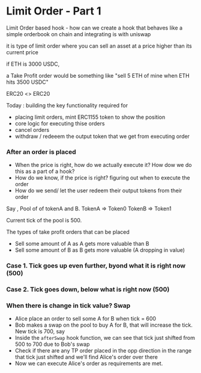 # Limit Order - Part 1

Limit Order based hook - how can we create a hook that behaves like a simple orderbook on chain and integrating is with uniswap

it is type of limit order where you can sell an asset at a price higher than its current price

if ETH is 3000 USDC,

a Take Profit order would be something like "sell 5 ETH  of mine when ETH hits 3500 USDC"

ERC20 <> ERC20

Today : building the key functionality required for 
* placing limit orders, mint ERC1155 token to show the position
* core logic for executing thise orders
* cancel orders
* withdraw / redeeem the output token that we get from executing order

### After an order is placed
* When the price is right, how do we actually execute it? How dow we do this as a part of a hook?
* How do we know, if the price is right? figuring out when to execute the order
* How do we send/ let the user redeem their output tokens from their order

Say , Pool of of tokenA and B. 
TokenA => Token0
TokenB => Token1

Current tick of the pool is 500.

The types of take profit orders that can be placed
* Sell some amount of A as A gets more valuable than B
* Sell some amount of B as B gets more valuable (A dropping in value)


### Case 1. Tick goes up even further, byond what it is right now (500)

### Case 2. Tick goes down, below what is right now (500)

### When there is change in tick value? Swap
* Alice place an order to sell some A for B when tick = 600
* Bob makes a swap on the pool to buy A for B, that will increase the tick. New tick is 700, say
* Inside the `afterSwap` hook function, we can see that tick just shifted from 500 to 700 due to Bob's swap
* Check if there are any TP order placed in the opp direction in the range that tick just shifted and we'll find
Alice's order over there
* Now we can execute Alice's order as requirements are met.